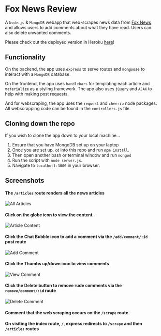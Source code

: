 # Fox News Review
A `Node.js` &amp; `MongoDB` webapp that web-scrapes news data from [Fox News](http://www.foxnews.com/) and allows users to add comments about what they have read. Users can also delete unwanted comments.

Please check out the deployed version in Heroku [here](http://<TBD>.herokuapp.com/)!


## Functionality
On the backend, the app uses `express` to serve routes and `mongoose` to interact with a `MongoDB` database.

On the frontend, the app uses `handlebars` for templating each article and `materialize` as a styling framework. The app also uses `jQuery` and `AJAX` to help with making post requests.

And for webscraping, the app uses the `request` and `cheerio` node packages. All webscrapping code can be found in the `controllers.js` file.


## Cloning down the repo
If you wish to clone the app down to your local machine...
  1. Ensure that you have MongoDB set up on your laptop
  2. Once you are set up, `cd` into this repo and run `npm install`.
  3. Then open another bash or terminal window and run `mongod`
  4. Run the script with `node server.js`.
  5. Navigate to `localhost:3000` in your browser.


## Screenshots
#### The `/articles` route renders all the news articles
![All Articles](TBD)

#### Click on the globe icon to view the content.
![Article Content](TBD)

#### Click the Chat Bubble icon to add a comment via the `/add/comment/:id` post route
![Add Comment](TBD)

#### Click the Thumbs up/down icon to view comments
![View Comment](TBD)

#### Click the Delete button to remove rude comments via the `remove/comment/:id` route
![Delete Comment](TBD)

#### Comment that the web scraping occurs on the `/scrape` route.
#### On visiting the index route, `/`, express redirects to `/scrape` and then `/articles` routes

